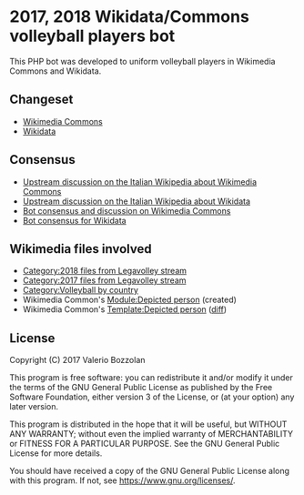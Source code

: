 # 2017, 2018 Wikidata/Commons volleyball players bot

This PHP bot was developed to uniform volleyball players in Wikimedia Commons and Wikidata.

## Changeset
* [Wikimedia Commons](https://commons.wikimedia.org/w/index.php?limit=500&title=Special%3AContributions&contribs=user&target=Valerio+Bozzolan+bot&namespace=&tagfilter=&start=2019-01-17&end=2019-01-22)
* [Wikidata](https://www.wikidata.org/w/index.php?limit=500&title=Special%3AContributions&contribs=user&target=Valerio+Bozzolan+bot&namespace=&tagfilter=&start=2019-01-14&end=2019-01-22)

## Consensus
* [Upstream discussion on the Italian Wikipedia about Wikimedia Commons](https://it.wikipedia.org/wiki/Speciale:PermaLink/93103795#Categorie_e_descrizioni)
* [Upstream discussion on the Italian Wikipedia about Wikidata](https://it.wikipedia.org/wiki/Speciale:PermaLink/92672746#Collegamento_a_Wikidata)
* [Bot consensus and discussion on Wikimedia Commons](https://commons.wikimedia.org/wiki/Commons:Bots/Requests/Valerio_Bozzolan_bot)
* [Bot consensus for Wikidata](https://www.wikidata.org/wiki/Wikidata:Requests_for_permissions/Bot/Valerio_Bozzolan_bot_2)

## Wikimedia files involved
* [Category:2018 files from Legavolley stream](https://commons.wikimedia.org/wiki/Category:2018_files_from_Legavolley_stream)
* [Category:2017 files from Legavolley stream](https://commons.wikimedia.org/wiki/Category:2017_files_from_Legavolley_stream)
* [Category:Volleyball by country](https://commons.wikimedia.org/wiki/Category:Volleyball_by_country)
* Wikimedia Common's [Module:Depicted person](https://commons.wikimedia.org/wiki/Module:Depicted_people) (created)
* Wikimedia Common's [Template:Depicted person](https://commons.wikimedia.org/wiki/Template:Depicted_person) ([diff](https://commons.wikimedia.org/w/index.php?title=Template%3ADepicted_person&type=revision&diff=265201552&oldid=233297362))

## License

Copyright (C) 2017 Valerio Bozzolan

This program is free software: you can redistribute it and/or modify it under the terms of the GNU General Public License as published by the Free Software Foundation, either version 3 of the License, or (at your option) any later version.

This program is distributed in the hope that it will be useful, but WITHOUT ANY WARRANTY; without even the implied warranty of MERCHANTABILITY or FITNESS FOR A PARTICULAR PURPOSE. See the GNU General Public License for more details.

You should have received a copy of the GNU General Public License along with this program. If not, see <https://www.gnu.org/licenses/>.
